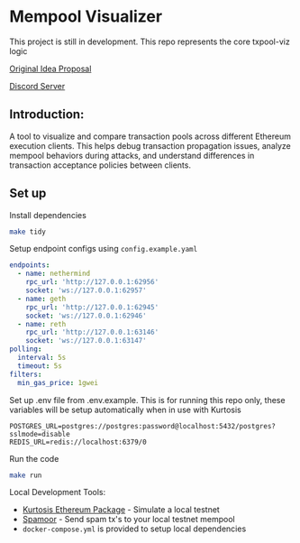 # Mempool Visualizer

This project is still in development. This repo represents the core txpool-viz logic

[Original Idea Proposal](https://github.com/ethpandaops/tooling-wishlist/blob/master/open-ideas/txpool-viz.md)

[Discord Server](https://discord.gg/UEyf7U8Smr)

## Introduction:
A tool to visualize and compare transaction pools across different Ethereum execution clients. This helps debug transaction propagation issues, analyze mempool behaviors during attacks, and understand differences in transaction acceptance policies between clients.

## Set up

Install dependencies

```bash
make tidy
```

Setup endpoint configs using `config.example.yaml`

```yaml
endpoints:
  - name: nethermind
    rpc_url: 'http://127.0.0.1:62956'
    socket: 'ws://127.0.0.1:62957'
  - name: geth
    rpc_url: 'http://127.0.0.1:62945'
    socket: 'ws://127.0.0.1:62946'
  - name: reth
    rpc_url: 'http://127.0.0.1:63146'
    socket: 'ws://127.0.0.1:63147'
polling:
  interval: 5s
  timeout: 5s
filters:
  min_gas_price: 1gwei
```

Set up .env file from .env.example. This is for running this repo only, these variables will be setup automatically when in use with Kurtosis

```
POSTGRES_URL=postgres://postgres:password@localhost:5432/postgres?sslmode=disable
REDIS_URL=redis://localhost:6379/0
```

Run the code

```bash
make run
```

Local Development Tools:
- [Kurtosis Ethereum Package](https://github.com/ethpandaops/ethereum-package) - Simulate a local testnet
- [Spamoor](https://github.com/ethpandaops/spamoor) - Send spam tx's to your local testnet mempool
- `docker-compose.yml` is provided to setup local dependencies
